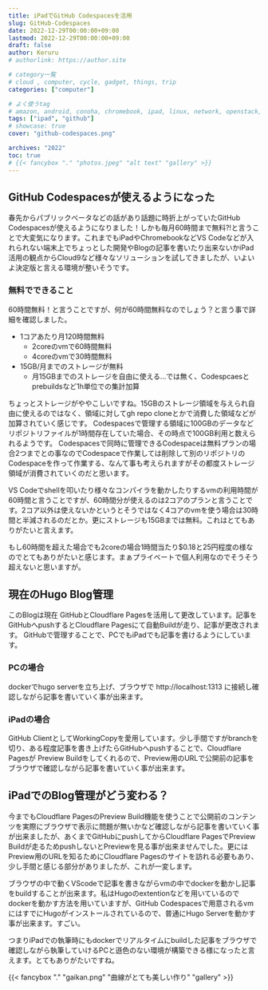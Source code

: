 ```yaml
---
title: iPadでGitHub Codespacesを活用
slug: GitHub-Codespaces
date: 2022-12-29T00:00:00+09:00
lastmod: 2022-12-29T00:00:00+09:00
draft: false
author: Keruru
# authorlink: https://author.site

# category一覧
# cloud , computer, cycle, gadget, things, trip
categories: ["computer"]

# よく使うtag
# amazon, android, conoha, chromebook, ipad, linux, network, openstack, 
tags: ["ipad", "github"]
# showcase: true
cover: "github-codespaces.png"

archives: "2022"
toc: true
# {{< fancybox "." "photos.jpeg" "alt text" "gallery" >}}
---
```

## GitHub Codespacesが使えるようになった

春先からパブリックベータなどの話があり話題に時折上がっていたGitHub Codespacesが使えるようになりました！しかも毎月60時間まで無料?!と言うことで大変気になります。これまでもiPadやChromebookなどVS Codeなどが入れられない端末上でちょっとした開発やBlogの記事を書いたり出来ないかiPad活用の観点からCloud9など様々なソリューションを試してきましたが、いよいよ決定版と言える環境が整いそうです。

### 無料でできること
60時間無料！と言うことですが、何が60時間無料なのでしょう？と言う事で詳細を確認しました。

- 1コアあたり月120時間無料
  - 2coreのvmで60時間無料
  - 4coreのvmで30時間無料
- 15GB/月までのストレージが無料
  - 月15GBまでのストレージを自由に使える...では無く、Codespcaesとprebuildsなど1h単位での集計加算

ちょっとストレージがややこしいですね。15GBのストレージ領域を与えられ自由に使えるのではなく、領域に対してgh repo cloneとかで消費した領域などが加算されていく感じです。
Codespacesで管理する領域に100GBのデータなどリポジトリファイルが1時間存在していた場合、その時点で100GB利用と数えられるようです。
Codespacesで同時に管理できるCodespaceは無料プランの場合2つまでとの事なのでCodespaceで作業しては削除して別のリポジトリのCodespaceを作って作業する、なんて事も考えられますがその都度ストレージ領域が消費されていくのだと思います。

VS Codeでshellを叩いたり様々なコンパイラを動かしたりするvmの利用時間が60時間と言うことですが、60時間分が使えるのは2コアのプランと言うことです。2コア以外は使えないかというとそうではなく4コアのvmを使う場合は30時間と半減されるのだとか。更にストレージも15GBまでは無料。これはとてもありがたいと言えます。

もし60時間を超えた場合でも2coreの場合1時間当たり$0.18と25円程度の様なのでとてもありがたいと感じます。まぁプライベートで個人利用なのでそうそう超えないと思いますが。

## 現在のHugo Blog管理
このBlogは現在 GitHubとCloudflare Pagesを活用して更改しています。記事をGitHubへpushするとCloudflare Pagesにて自動Buildが走り、記事が更改されます。
GitHubで管理することで、PCでもiPadでも記事を書けるようにしています。
### PCの場合
dockerでhugo serverを立ち上げ、ブラウザで http://localhost:1313 に接続し確認しながら記事を書いていく事が出来ます。

### iPadの場合
GitHub ClientとしてWorkingCopyを愛用しています。少し手間ですがbranchを切り、ある程度記事を書き上げたらGitHubへpushすることで、Cloudflare Pagesが Preview Buildをしてくれるので、Preview用のURLで公開前の記事をブラウザで確認しながら記事を書いていく事が出来ます。

## iPadでのBlog管理がどう変わる？
今までもCloudflare PagesのPreview Build機能を使うことで公開前のコンテンツを実際にブラウザで表示に問題が無いかなど確認しながら記事を書いていく事が出来ましたが、あくまでGitHubにpushしてからCloudflare PagesでPreview Buildが走るためpushしないとPreviewを見る事が出来ませんでした。更にはPreview用のURLを知るためにCloudflare Pagesのサイトを訪れる必要もあり、少し手間と感じる部分がありましたが、これが一変します。

ブラウザの中で動くVScodeで記事を書きながらvmの中でdockerを動かし記事をbuildすることが出来ます。私はHugoのextentionなどを用いているのでdockerを動かす方法を用いていますが、GitHub Codespacesで用意されるvmにはすでにHugoがインストールされているので、普通にHugo Serverを動かす事が出来ます。すごい。

つまりiPadでの執筆時にもdockerでリアルタイムにbuildした記事をブラウザで確認しながら執筆していけるPCと遜色のない環境が構築できる様になったと言えます。とてもありがたいですね。


{{< fancybox "." "gaikan.png" "曲線がとても美しい作り" "gallery" >}}
